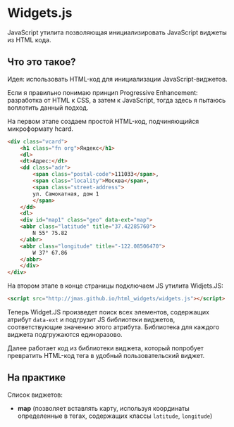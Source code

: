 # Widgets.js

JavaScript утилита позволяющая инициализировать JavaScript виджеты из HTML кода.

## Что это такое?

Идея: использовать HTML-код для инициализации JavaScript-виджетов.

Если я правильно понимаю принцип Progressive Enhancement: разработка от HTML к CSS, а затем к JavaScript, тогда здесь я пытаюсь воплотить данный подход.

На первом этапе создаем простой HTML-код, подчиняющийся микроформату hcard.

```html
<div class="vcard">
    <h1 class="fn org">Яндекс</h1>
    <dl>
	<dt>Адрес:</dt>
	<dd class="adr">
	    <span class="postal-code">111033</span>,
	    <span class="locality">Москва</span>,
	    <span class="street-address">
		ул. Самокатная, дом 1
	    </span>
	</dd>
    <dl>
    <div id="map1" class="geo" data-ext="map">
	<abbr class="latitude" title="37.42285760">
	    N 55° 75.82
	</abbr>
	<abbr class="longitude" title="-122.08506470">
	    W 37° 67.86
	</abbr>
    </div>
</div>
```

На втором этапе в конце страницы подключаем JS утилита Widjets.JS:

```html
<script src="http://jmas.github.io/html_widgets/widgets.js"></script>
```

Теперь Widget.JS произведет поиск всех элементов, содержащих атрибут ``data-ext`` и подгрузит JS библиотеки виджетов, соответствующие значению этого атрибута. Библиотека для каждого виджета подгружаются единоразово.

Далее работает код из библиотеки виджета, который попробует превратить HTML-код тега в удобный пользовательский виджет.

## На практике

Список виджетов:

* **map** (позволяет вставлять карту, используя координаты определенные в тегах, содержащих классы ``latitude``, ``longitude``)
